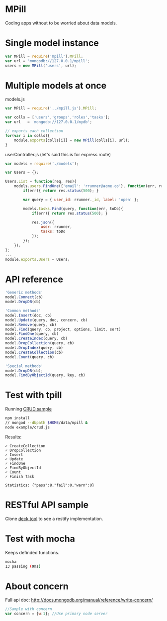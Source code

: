 MPill
===
Coding apps without to be worried about data models.

Single model instance
===
````js
var MPill = require('mpill').MPill;
var url = 'mongodb://127.0.0.1/mpill';
users = new MPill('users', url);
````

Multiple models at once
===
models.js
````js
var MPill = require('../mpill.js').MPill;

var colls = ['users','groups','roles','tasks'];
var url   = 'mongodb://127.0.0.1/mydb';

// exports each collection
for(var i in colls){
	module.exports[colls[i]] = new MPill(colls[i], url);
}
````
userController.js (let's said this is for express route)
````js
var models = require('./models');

var Users = {};

Users.List = function(req, res){
	models.users.FindOne({'email': 'rrunner@acme.co'}, function(err, rrunner){
		if(err){ return res.status(500); }

		var query = { user_id: rrunner._id, label: 'open' };

		models.tasks.Find(query, function(err, toDo){
			if(err){ return res.status(500); }

			res.json({
				user: rrunner,
				tasks: toDo
			});
		});
	});
};
...
module.exports.Users = Users;
````

API reference
===
````js
'Generic methods'
model.Connect(cb)
model.DropDB(cb)

'Common methods'
model.Insert(doc, cb)
model.Update(query, doc, concern, cb)
model.Remove(query, cb)
model.Find(query, cb, project, options, limit, sort)
model.FindOne(query, cb)
model.CreateIndex(query, cb)
model.DropCollection(query, cb)
model.DropIndex(query, cb)
model.CreateCollection(cb)
model.Count(query, cb)

'Special methods'
model.DropDB(cb);
model.FindByObjectId(query, key, cb)
````

Test with tpill
===
Running [CRUD sample](example/crud.js)
````bash
npm install
// mongod --dbpath $HOME/data/mpill &
node example/crud.js
````
Results:
````shell
✓ CreateCollection
✓ DropCollection
✓ Insert
✓ Update
✓ FindOne
✓ FindByObjectId
✓ Count
✓ Finish Task

Statistics: {"pass":8,"fail":0,"warn":0}
````
RESTful API sample
==
Clone [deck tool](https://github.com/MoNoApps/deck) to see a restify implementation.

Test with mocha
===
Keeps definded functions.
```bash
mocha
13 passing (9ms)
```

About concern
===
Full api doc: http://docs.mongodb.org/manual/reference/write-concern/

````js
//Sample with concern
var concern = {w:1}; //Use primary node server
````
